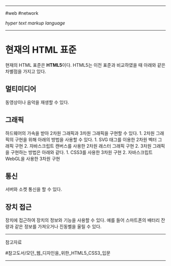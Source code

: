 
---

#web #network

*hyper text markup language*

---

# 현재의 HTML 표준

현재의 HTML 표준은 **HTML5**이다. HTML5는 이전 표준과 비교하였을 때 아래와 같은 차별점을 가지고 있다.

## 멀티미디어

동영상이나 음악을 재생할 수 있다.

## 그래픽

하드웨어의 가속을 받아 2차원 그래픽과 3차원 그래픽을 구현할 수 있다.
	1. 2차원 그래픽의 구현을 위해 아래의 방법을 사용할 수 있다.
		1. SVG 태그를 이용한 2차원 벡터 그래픽 구현
		2. 자바스크립트 캔버스를 사용한 2차원 래스터 그래픽 구현
	2. 3차원 그래픽을 구현하는 방법은 아래와 같다.
		1. CSS3를 사용한 3차원 구현
		2. 자바스크립트 WebGL을 사용한 3차원 구현

## 통신

서버와 소켓 통신을 할 수 있다.

## 장치 접근

장치에 접근하여 장치의 정보와 기능을 사용할 수 있다.
예를 들어 스마트폰의 배터리 잔량과 같은 정보를 가져오거나 진동벨을 울릴 수 있다.

---

참고자료

#참고도서/모던_웹_디자인을_위한_HTML5_CSS3_입문 

---